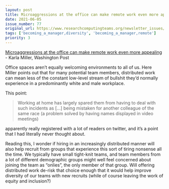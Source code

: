 ```yaml
---
layout: post
title: Microaggressions at the office can make remote work even more appealing - Karla Miller, Washington Post
date: 2021-06-05
issue_number: 77
original_url: https://www.researchcomputingteams.org/newsletter_issues/0077
tags: ['becoming_a_manager,diversity', 'becoming_a_manager,remote']
priority: 3
---
```


<!-- markdownlint-disable MD033 -->
<!-- markdownlint-disable MD041 -->
<!-- markdownlint-disable MD049 -->

[Microaggressions at the office can make remote work even more appealing](https://www.washingtonpost.com/business/2021/05/13/workplace-microaggressions-remote-workers/) - Karla Miller, Washington Post

Office spaces aren’t equally welcoming environments to all of us.  Here Miller points out that for many potential team members, distributed work can mean less of the constant low-level stream of bullshit they’d normally experience in a predominantly white and male workplace.

This point:

> Working at home has largely spared them from having to deal with such incidents as […] being mistaken for another colleague of the same race (a problem solved by having names displayed in video meetings)

apparently really registered with a lot of readers on twitter, and it’s a point that I had literally never thought about.

Reading this, I wonder if hiring in an increasingly distributed manner will also help recruit from groups that experience this sort of tiring nonsense all the time.  We typically have small tight-knit teams, and team members from a lot of different demographic groups might well feel concerned about joining the team as “onlies”, the only member of that group.  Will offering distributed work de-risk that choice enough that it would help improve diversity of our teams with new recruits (while of course leaving the work of equity and inclusion?)
